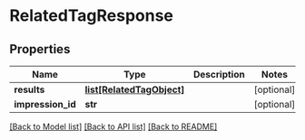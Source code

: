 # RelatedTagResponse

## Properties
Name | Type | Description | Notes
------------ | ------------- | ------------- | -------------
**results** | [**list[RelatedTagObject]**](RelatedTagObject.md) |  | [optional] 
**impression_id** | **str** |  | [optional] 

[[Back to Model list]](../README.md#documentation-for-models) [[Back to API list]](../README.md#documentation-for-api-endpoints) [[Back to README]](../README.md)


